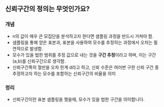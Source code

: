 ## **신뢰구간의 정의는 무엇인가요?**


### **개념**
* n의 값이 매우 큰 모집단을 분석하고자 한다면 샘플링 과정을 반드시 거쳐야 함. 
* 샘플링을 통해 얻은 표본과, 표본을 사용하여 모수를 추정하는 과정에서 오차는 필연적으로 발생함. 
* 모수가 있을 법한 범위를 추정 값으로 내는 것을 **구간 추정**이라고 하며, 이는 구간 (a,b)를 신뢰구간으로 생각함. 
* 신뢰구간폭의 절반을 오차 한계 d라고 하고, 신뢰 수준은 여러번 구한 신뢰 구간 중 추정하고자 하는 모수를 포함하는 신뢰구간의 비율을 의미


### **정리**
* 신뢰구간이란 표본 샘플링을 했을때, 모수가 있을 법한 구간을 의미합니다. 